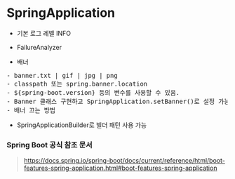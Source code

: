 # SpringApplication 

- 기본 로그 레벨 INFO

- FailureAnalyzer
- 배너

<pre>
- banner.txt | gif | jpg | png
- classpath 또는 spring.banner.location
- ${spring-boot.version} 등의 변수를 사용할 수 있음.
- Banner 클래스 구현하고 SpringApplication.setBanner()로 설정 가능
- 배너 끄는 방법
</pre>

- SpringApplicationBuilder로 빌더 패턴 사용 가능

### Spring Boot 공식 참조 문서

> https://docs.spring.io/spring-boot/docs/current/reference/html/boot-features-spring-application.html#boot-features-spring-application